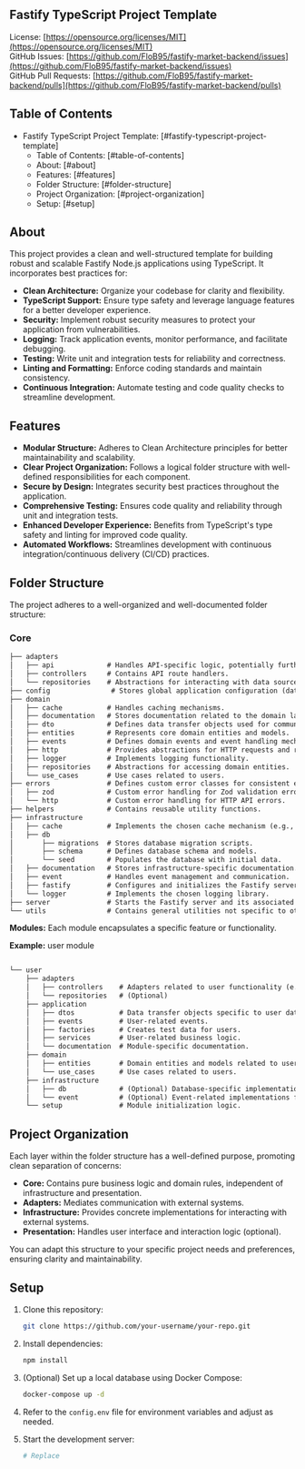 ## Fastify TypeScript Project Template

License: [https://opensource.org/licenses/MIT](https://opensource.org/licenses/MIT)  
GitHub Issues: [https://github.com/FloB95/fastify-market-backend/issues](https://github.com/FloB95/fastify-market-backend/issues)  
GitHub Pull Requests: [https://github.com/FloB95/fastify-market-backend/pulls](https://github.com/FloB95/fastify-market-backend/pulls)  

## Table of Contents

- Fastify TypeScript Project Template: [#fastify-typescript-project-template]
  - Table of Contents: [#table-of-contents]
  - About: [#about]
  - Features: [#features]
  - Folder Structure: [#folder-structure]
  - Project Organization: [#project-organization]
  - Setup: [#setup]

## About

This project provides a clean and well-structured template for building robust and scalable Fastify Node.js applications using TypeScript. It incorporates best practices for:

- **Clean Architecture:** Organize your codebase for clarity and flexibility.
- **TypeScript Support:** Ensure type safety and leverage language features for a better developer experience.
- **Security:** Implement robust security measures to protect your application from vulnerabilities.
- **Logging:** Track application events, monitor performance, and facilitate debugging.
- **Testing:** Write unit and integration tests for reliability and correctness.
- **Linting and Formatting:** Enforce coding standards and maintain consistency.
- **Continuous Integration:** Automate testing and code quality checks to streamline development.

## Features

- **Modular Structure:** Adheres to Clean Architecture principles for better maintainability and scalability.
- **Clear Project Organization:** Follows a logical folder structure with well-defined responsibilities for each component.
- **Secure by Design:** Integrates security best practices throughout the application.
- **Comprehensive Testing:** Ensures code quality and reliability through unit and integration tests.
- **Enhanced Developer Experience:** Benefits from TypeScript's type safety and linting for improved code quality.
- **Automated Workflows:** Streamlines development with continuous integration/continuous delivery (CI/CD) practices.

## Folder Structure

The project adheres to a well-organized and well-documented folder structure:

### Core

```markdown
├── adapters
│   ├── api             # Handles API-specific logic, potentially further separated by version (e.g., v1, v2).
│   ├── controllers     # Contains API route handlers.
│   └── repositories    # Abstractions for interacting with data sources.
├── config               # Stores global application configuration (database, server, etc.).
├── domain
│   ├── cache           # Handles caching mechanisms.
│   ├── documentation   # Stores documentation related to the domain layer.
│   ├── dto             # Defines data transfer objects used for communication between layers.
│   ├── entities        # Represents core domain entities and models.
│   ├── events          # Defines domain events and event handling mechanisms.
│   ├── http            # Provides abstractions for HTTP requests and responses.
│   ├── logger          # Implements logging functionality.
│   ├── repositories    # Abstractions for accessing domain entities.
│   └── use_cases       # Use cases related to users.
├── errors              # Defines custom error classes for consistent error handling.
│   ├── zod             # Custom error handling for Zod validation errors.
│   └── http            # Custom error handling for HTTP API errors.
├── helpers             # Contains reusable utility functions.
├── infrastructure
│   ├── cache           # Implements the chosen cache mechanism (e.g., Redis).
│   ├── db
│       ├── migrations  # Stores database migration scripts.
│       ├── schema      # Defines database schema and models.
│       └── seed        # Populates the database with initial data.
│   ├── documentation   # Stores infrastructure-specific documentation.
│   ├── event           # Handles event management and communication.
│   ├── fastify         # Configures and initializes the Fastify server.
│   └── logger          # Implements the chosen logging library.
├── server              # Starts the Fastify server and its associated components.
└── utils               # Contains general utilities not specific to other folders.

```

**Modules:**
Each module encapsulates a specific feature or functionality.

**Example:** user module

```markdown

└── user
    ├── adapters
    │   ├── controllers    # Adapters related to user functionality (e.g., controllers, repositories).
    │   └── repositories   # (Optional)
    ├── application
    │   ├── dtos           # Data transfer objects specific to user data.
    │   ├── events         # User-related events.
    │   ├── factories      # Creates test data for users.
    │   ├── services       # User-related business logic.
    │   └── documentation  # Module-specific documentation.
    ├── domain
    │   ├── entities       # Domain entities and models related to users.
    │   └── use_cases      # Use cases related to users.
    ├── infrastructure
    │   ├── db             # (Optional) Database-specific implementations for user-related functionality.
    │   └── event          # (Optional) Event-related implementations for user-related functionality.
    └── setup              # Module initialization logic.

```

## Project Organization

Each layer within the folder structure has a well-defined purpose, promoting clean separation of concerns:

- **Core:** Contains pure business logic and domain rules, independent of infrastructure and presentation.
- **Adapters:** Mediates communication with external systems.
- **Infrastructure:** Provides concrete implementations for interacting with external systems.
- **Presentation:** Handles user interface and interaction logic (optional).

You can adapt this structure to your specific project needs and preferences, ensuring clarity and maintainability.

## Setup

1. Clone this repository:

   ```bash
   git clone https://github.com/your-username/your-repo.git
   ```

2. Install dependencies:

   ```bash
   npm install
   ```

3. (Optional) Set up a local database using Docker Compose:

   ```bash
   docker-compose up -d
   ```

4. Refer to the `config.env` file for environment variables and adjust as needed.

5. Start the development server:

   ```bash
   # Replace
